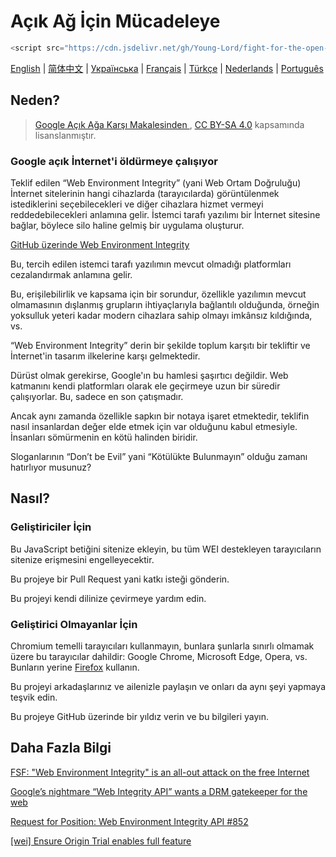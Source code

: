 # Açık Ağ İçin Mücadeleye

```javascript
<script src="https://cdn.jsdelivr.net/gh/Young-Lord/fight-for-the-open-web@main/openweb.js" defer async></script>
```

[English](./README.md) | [简体中文](./README.zh-CN.md) | [Українська](./README.uk-UA.md) | [Français](./README.fr-FR.md) | [Türkçe](./README.tr.md) | [Nederlands](./README.nl-NL.md) |
[Português](./README.pt-BR.md)

## Neden?

> [Google Açık Ağa Karşı Makalesinden
](https://interpeer.io/blog/2023/07/google-vs-the-open-web/), [CC BY-SA 4.0](https://creativecommons.org/licenses/by-sa/4.0) kapsamında lisanslanmıştır.

### Google açık İnternet'i öldürmeye çalışıyor

Teklif edilen “Web Environment Integrity” (yani Web Ortam Doğruluğu) İnternet sitelerinin hangi cihazlarda (tarayıcılarda) görüntülenmek istediklerini seçebilecekleri ve diğer cihazlara hizmet vermeyi reddedebilecekleri anlamına gelir. İstemci tarafı yazılımı bir İnternet sitesine bağlar, böylece silo haline gelmiş bir uygulama oluşturur.

[GitHub üzerinde Web Environment Integrity](https://github.com/RupertBenWiser/Web-Environment-Integrity/blob/main/explainer.md)

Bu, tercih edilen istemci tarafı yazılımın mevcut olmadığı platformları cezalandırmak anlamına gelir.

Bu, erişilebilirlik ve kapsama için bir sorundur, özellikle yazılımın mevcut olmamasının dışlanmış grupların ihtiyaçlarıyla bağlantılı olduğunda, örneğin yoksulluk yeteri kadar modern cihazlara sahip olmayı imkânsız kıldığında, vs.

“Web Environment Integrity” derin bir şekilde toplum karşıtı bir tekliftir ve İnternet'in tasarım ilkelerine karşı gelmektedir.

Dürüst olmak gerekirse, Google'ın bu hamlesi şaşırtıcı değildir. Web katmanını kendi platformları olarak ele geçirmeye uzun bir süredir çalışıyorlar. Bu, sadece en son çatışmadır.

Ancak aynı zamanda özellikle sapkın bir notaya işaret etmektedir, teklifin nasıl insanlardan değer elde etmek için var olduğunu kabul etmesiyle. İnsanları sömürmenin en kötü halinden biridir.

Sloganlarının “Don’t be Evil” yani “Kötülükte Bulunmayın” olduğu zamanı hatırlıyor musunuz?

## Nasıl?

### Geliştiriciler İçin

Bu JavaScript betiğini sitenize ekleyin, bu tüm WEI destekleyen tarayıcıların sitenize erişmesini engelleyecektir.

Bu projeye bir Pull Request yani katkı isteği gönderin.

Bu projeyi kendi dilinize çevirmeye yardım edin.

### Geliştirici Olmayanlar İçin

Chromium temelli tarayıcıları kullanmayın, bunlara şunlarla sınırlı olmamak üzere bu tarayıcılar dahildir: Google Chrome, Microsoft Edge, Opera, vs. Bunların yerine [Firefox](https://www.mozilla.org/tr/firefox/new/) kullanın.

Bu projeyi arkadaşlarınız ve ailenizle paylaşın ve onları da aynı şeyi yapmaya teşvik edin.

Bu projeye GitHub üzerinde bir yıldız verin ve bu bilgileri yayın.

## Daha Fazla Bilgi

[FSF: "Web Environment Integrity" is an all-out attack on the free Internet](https://www.fsf.org/blogs/community/web-environment-integrity-is-an-all-out-attack-on-the-free-internet)

[Google’s nightmare “Web Integrity API” wants a DRM gatekeeper for the web](https://arstechnica.com/gadgets/2023/07/googles-web-integrity-api-sounds-like-drm-for-the-web/)

[Request for Position: Web Environment Integrity API #852](https://github.com/mozilla/standards-positions/issues/852)

[\[wei\] Ensure Origin Trial enables full feature](https://github.com/chromium/chromium/commit/6f47a22906b2899412e79a2727355efa9cc8f5bd)
